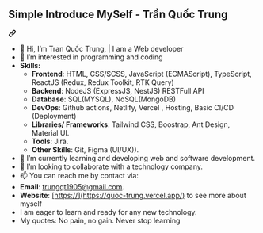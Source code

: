 <div class="Box-body p-4">
    <div class="d-flex flex-justify-between">
<!--       <div class="text-mono text-small mb-3">
        <a href="/trungqt1905/trungqt1905" class="no-underline Link--primary">trungqt1905</a>
          <span class="color-fg-muted d-inline-block" style="padding:0px 2px;">/</span>
      </div> -->
    </div>
    <article class="markdown-body entry-content container-lg f5" itemprop="text"><div class="markdown-heading" dir="auto"><h1 class="heading-element" dir="auto">Simple Introduce MySelf - Trần Quốc Trung</h1><a id="user-content-simple-introduce-myself---trần-nhật-sang" class="anchor" aria-label="Permalink: Simple Introduce MySelf - Trần Quốc Trung" href="#simple-introduce-myself---trần quốc trung"><svg class="octicon octicon-link" viewBox="0 0 16 16" version="1.1" width="16" height="16" aria-hidden="true"><path d="m7.775 3.275 1.25-1.25a3.5 3.5 0 1 1 4.95 4.95l-2.5 2.5a3.5 3.5 0 0 1-4.95 0 .751.751 0 0 1 .018-1.042.751.751 0 0 1 1.042-.018 1.998 1.998 0 0 0 2.83 0l2.5-2.5a2.002 2.002 0 0 0-2.83-2.83l-1.25 1.25a.751.751 0 0 1-1.042-.018.751.751 0 0 1-.018-1.042Zm-4.69 9.64a1.998 1.998 0 0 0 2.83 0l1.25-1.25a.751.751 0 0 1 1.042.018.751.751 0 0 1 .018 1.042l-1.25 1.25a3.5 3.5 0 1 1-4.95-4.95l2.5-2.5a3.5 3.5 0 0 1 4.95 0 .751.751 0 0 1-.018 1.042.751.751 0 0 1-1.042.018 1.998 1.998 0 0 0-2.83 0l-2.5 2.5a1.998 1.998 0 0 0 0 2.83Z"></path></svg></a></div>
<ul dir="auto">
<li>👋 Hi, I’m Tran Quốc Trung, | I am a Web developer</li>
<li>💞️ I’m interested in programming and coding</li>
<li><strong>Skills:</strong>
<ul dir="auto">
<li><strong>Frontend</strong>: HTML, CSS/SCSS, JavaScript (ECMAScript), TypeScript, ReactJS (Redux, Redux Toolkit, RTK Query)</li>
<li><strong>Backend</strong>: NodeJS (ExpressJS, NestJS) RESTFull API</li>
<li><strong>Database</strong>: SQL(MYSQL), NoSQL(MongoDB)</li>
<li><strong>DevOps</strong>: Github actions, Netlify, Vercel , Hosting, Basic CI/CD (Deployment)</li>
<li><strong>Libraries/ Frameworks</strong>: Tailwind CSS, Boostrap, Ant Design, Material UI.</li>
<li><strong>Tools</strong>: Jira.</li>
<li><strong>Other Skills</strong>: Git, Figma (UI/UX)).</li>
</ul>
</li>
<li>🌱 I’m currently learning and developing web and software development.</li>
<li>👀 I’m looking to collaborate with a technology company.</li>
<li>📫 You can reach me by contact via:</li>
<li><strong>Email</strong>: <a href="mailto:trungqt1905@gmail.com">trungqt1905@gmail.com</a>.</li>
<li><strong>Website</strong>: <a href="https://quoc-trung.vercel.app/" rel="nofollow">[https://](https://quoc-trung.vercel.app/)</a> to see more about myself</li>
<li>I am eager to learn and ready for any new technology.</li>
<li>My quotes: No pain, no gain. Never stop learning</li>
</ul>
</article>
  </div>
